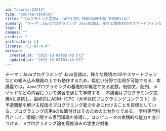 ```yaml
---
id: "course:24214"
type: "course-catalog"
title: "プログラミング応用a ／APPLIED PROGRAMMING THEORY(A)"
summary: "テーマ：Javaプログラミング Java言語は，様々な環境のOSやスマートフォンなどの組み込み機器の上でも動作するため，幅広い分野で応用が可能である．本講義では，Javaプログラミングの基礎的な概念である変数，制御文，配列，メソッドなどの内…"
tags: []
campus: ""
credits: 2
instructors: []
license: "CC-BY-4.0"
version:
  created_at: "2025-10-09T03:48:57Z"
  updated_at: "2025-10-09T03:48:57Z"
---
```

テーマ：Javaプログラミング Java言語は，様々な環境のOSやスマートフォンなどの組み込み機器の上でも動作するため，幅広い分野で応用が可能である．本講義では，Javaプログラミングの基礎的な概念である変数，制御文，配列，メソッドなどの内容について演習を通じて学修する． 本講義はプログラミング応用bと連携し，最終的にACM- ICPC（大学対抗プログラミングコンテスト）の予選問題を解ける程度のプログラミング能力を身に付けることを目標としている．プログラミング応用aの位置付けはそのための土台作りである． 学科専門科目として，情報に関する専門知識を修得し，コンピュータの実践的な能力を身につける． ※プログラミング論を履修済みの学生が対象
